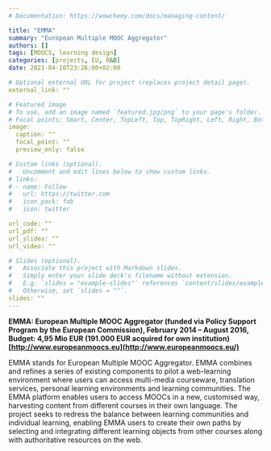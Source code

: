 ```yaml
---
# Documentation: https://wowchemy.com/docs/managing-content/

title: "EMMA"
summary: "European Multiple MOOC Aggregator"
authors: []
tags: [MOOCS, learning design]
categories: [projects, EU, R&D]
date: 2021-04-10T23:26:00+02:00

# Optional external URL for project (replaces project detail page).
external_link: ""

# Featured image
# To use, add an image named `featured.jpg/png` to your page's folder.
# Focal points: Smart, Center, TopLeft, Top, TopRight, Left, Right, BottomLeft, Bottom, BottomRight.
image:
  caption: ""
  focal_point: ""
  preview_only: false

# Custom links (optional).
#   Uncomment and edit lines below to show custom links.
# links:
# - name: Follow
#   url: https://twitter.com
#   icon_pack: fab
#   icon: twitter

url_code: ""
url_pdf: ""
url_slides: ""
url_video: ""

# Slides (optional).
#   Associate this project with Markdown slides.
#   Simply enter your slide deck's filename without extension.
#   E.g. `slides = "example-slides"` references `content/slides/example-slides.md`.
#   Otherwise, set `slides = ""`.
slides: ""
---
```


**EMMA: European Multiple MOOC Aggregator (funded via Policy Support Program by the European Commission), February 2014 – August 2016, Budget: 4,95 Mio EUR (191.000 EUR acquired for own institution) [http://www.europeanmoocs.eu](http://www.europeanmoocs.eu/)**

EMMA stands for European Multiple MOOC Aggregator. EMMA combines and refines a series of existing components to pilot a web-learning environment where users can access multi-media courseware, translation services, personal learning environments and learning communities. The EMMA platform enables users to access MOOCs in a new, customised way, harvesting content from different courses in their own language. The project seeks to redress the balance between learning communities and individual learning, enabling EMMA users to create their own paths by selecting and integrating different learning objects from other courses along with authoritative resources on the web.